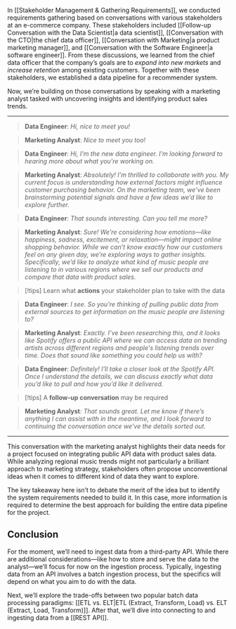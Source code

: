 In [[Stakeholder Management & Gathering Requirements]], we conducted requirements gathering based on conversations with various stakeholders at an e-commerce company. These stakeholders included [[Follow-up Conversation with the Data Scientist|a data scientist]], [[Conversation with the CTO|the chief data officer]], [[Conversation with Marketing|a product marketing manager]], and [[Conversation with the Software Engineer|a software engineer]]. From these discussions, we learned from the chief data officer that the company’s goals are to *expand into new markets* and *increase retention* among existing customers. Together with these stakeholders, we established a data pipeline for a recommender system.

Now, we’re building on those conversations by speaking with a marketing analyst tasked with uncovering insights and identifying product sales trends.

---

> **Data Engineer**: *Hi, nice to meet you!*

> **Marketing Analyst**: *Nice to meet you too!*

> **Data Engineer**: *Hi, I'm the new data engineer. I'm looking forward to hearing more about what you're working on.*

> **Marketing Analyst**: *Absolutely! I’m thrilled to collaborate with you. My current focus is understanding how external factors might influence customer purchasing behavior. On the marketing team, we’ve been brainstorming potential signals and have a few ideas we’d like to explore further.*

> **Data Engineer**: *That sounds interesting. Can you tell me more?*

> **Marketing Analyst**: *Sure! We’re considering how emotions—like happiness, sadness, excitement, or relaxation—might impact online shopping behavior. While we can’t know exactly how our customers feel on any given day, we’re exploring ways to gather insights. Specifically, we’d like to analyze what kind of music people are listening to in various regions where we sell our products and compare that data with product sales.*

> [!tips]
> Learn what **actions** your stakeholder plan to take with the data

> **Data Engineer**: *I see. So you’re thinking of pulling public data from external sources to get information on the music people are listening to?*

> **Marketing Analyst**: *Exactly. I’ve been researching this, and it looks like Spotify offers a public API where we can access data on trending artists across different regions and people's listening trends over time. Does that sound like something you could help us with?*

> **Data Engineer**: *Definitely! I’ll take a closer look at the Spotify API. Once I understand the details, we can discuss exactly what data you’d like to pull and how you’d like it delivered.* 

> [!tips]
> A **follow-up conversation** may be required

> **Marketing Analyst**: *That sounds great. Let me know if there’s anything I can assist with in the meantime, and I look forward to continuing the conversation once we’ve the details sorted out.* 

---

This conversation with the marketing analyst highlights their data needs for a project focused on integrating public API data with product sales data. While analyzing regional music trends might not particularly a brilliant approach to marketing strategy, stakeholders often propose unconventional ideas when it comes to different kind of data they want to explore. 

The key takeaway here isn’t to debate the merit of the idea but to identify the system requirements needed to build it. In this case, more information is required to determine the best approach for building the entire data pipeline for the project. 

## Conclusion

For the moment, we’ll need to ingest data from a third-party API. While there are additional considerations—like how to store and serve the data to the analyst—we’ll focus for now on the ingestion process. Typically, ingesting data from an API involves a batch ingestion process, but the specifics will depend on what you aim to do with the data. 

Next, we’ll explore the trade-offs between two popular batch data processing paradigms: [[ETL vs. ELT|ETL (Extract, Transform, Load) vs. ELT (Extract, Load, Transform)]]. After that, we’ll dive into connecting to and ingesting data from a [[REST API]].